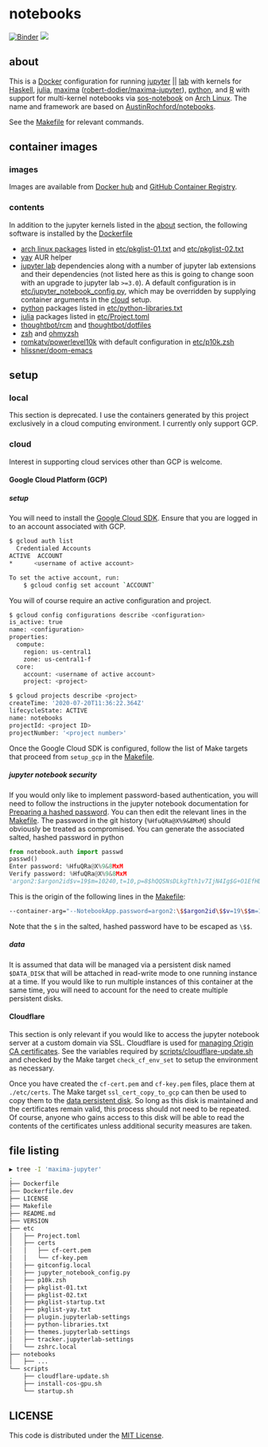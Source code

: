 # notebooks

[![Binder][mybinder-badge]][mybinder] 
[![](https://images.microbadger.com/badges/license/cameronraysmith/notebooks.svg)](https://microbadger.com/images/cameronraysmith/notebooks)

## about
This is a [Docker][] configuration for running [jupyter][] || [lab][] with kernels for [Haskell][], [julia][], [maxima][] ([robert-dodier/maxima-jupyter][]), [python][], and [R][] with support for multi-kernel notebooks via [sos-notebook](https://github.com/vatlab/sos-notebook) on [Arch Linux][]. The name and framework are based on [AustinRochford/notebooks][].

See the [Makefile](Makefile) for relevant commands.

## container images

### images
Images are available from [Docker hub](https://hub.docker.com/r/cameronraysmith/notebooks) and [GitHub Container Registry](https://ghcr.io/cameronraysmith/notebooks).

### contents

In addition to the jupyter kernels listed in the [about](#about) section, the following software is installed by the [Dockerfile](Dockerfile)

* [arch linux packages](https://archlinux.org/packages/) listed in [etc/pkglist-01.txt](etc/pkglist-01.txt) and [etc/pkglist-02.txt](etc/pkglist-02.txt)
* [yay](https://aur.archlinux.org/packages/yay/) AUR helper
* [jupyter lab](https://jupyterlab.readthedocs.io/en/stable/) dependencies along with a number of jupyter lab extensions and their dependencies (not listed here as this is going to change soon with an upgrade to jupyter lab `>=3.0`). A default configuration is in [etc/jupyter_notebook_config.py](etc/jupyter_notebook_config.py), which may be overridden by supplying container arguments in the [cloud](#jupyter-notebook-security) setup.
* [python](https://github.com/python) packages listed in [etc/python-libraries.txt](etc/python-libraries.txt) 
* [julia](https://github.com/JuliaLang/IJulia.jl) packages listed in [etc/Project.toml](etc/Project.toml)
* [thoughtbot/rcm](https://github.com/thoughtbot/rcm) and [thoughtbot/dotfiles](https://github.com/thoughtbot/dotfiles)
* [zsh](https://www.zsh.org/) and [ohmyzsh](https://github.com/ohmyzsh/ohmyzsh)
* [romkatv/powerlevel10k](https://github.com/romkatv/powerlevel10k) with default configuration in [etc/p10k.zsh](etc/p10k.zsh)
* [hlissner/doom-emacs](https://github.com/hlissner/doom-emacs)

## setup

### local
This section is deprecated. I use the containers generated by this project exclusively in a cloud computing environment. I currently only support GCP.

### cloud
Interest in supporting cloud services other than GCP is welcome.

#### Google Cloud Platform (GCP)

##### setup

You will need to install the [Google Cloud SDK](https://cloud.google.com/sdk/docs/install). Ensure that you are logged in to an account associated with GCP.

``` bash
$ gcloud auth list 
  Credentialed Accounts
ACTIVE  ACCOUNT
*      <username of active account> 

To set the active account, run:
    $ gcloud config set account `ACCOUNT`
```

You will of course require an active configuration and project.

``` bash
$ gcloud config configurations describe <configuration>
is_active: true
name: <configuration>
properties:
  compute:
    region: us-central1
    zone: us-central1-f
  core:
    account: <username of active account>
    project: <project>

$ gcloud projects describe <project>
createTime: '2020-07-20T11:36:22.364Z'
lifecycleState: ACTIVE
name: notebooks
projectId: <project ID>
projectNumber: '<project number>'
```

Once the Google Cloud SDK is configured, follow the list of Make targets that proceed from `setup_gcp` in the [Makefile](Makefile).

##### jupyter notebook security

If you would only like to implement password-based authentication, you will need to follow the instructions in the jupyter notebook documentation for [Preparing a hashed password](https://jupyter-notebook.readthedocs.io/en/stable/public_server.html#preparing-a-hashed-password). You can then edit the relevant lines in the [Makefile](Makefile). The password in the git history (`%HfuQRa@X%9&8MxM`) should obviously be treated as compromised. You can generate the associated salted, hashed password in python

```python
from notebook.auth import passwd
passwd()
Enter password: %HfuQRa@X%9&8MxM
Verify password: %HfuQRa@X%9&8MxM
'argon2:$argon2id$v=19$m=10240,t=10,p=8$hQQSNsDLkgTth1v7IjN4Ig$G+O1EfHDdKq/hOZUODBnQA'
```

This is the origin of the following lines in the [Makefile](Makefile):

``` bash
--container-arg="--NotebookApp.password=argon2:\$$argon2id\$$v=19\$$m=10240,t=10,p=8\$$hQQSNsDLkgTth1v7IjN4Ig\$$G+O1EfHDdKq/hOZUODBnQA" \
```

Note that the `$` in the salted, hashed password have to be escaped as `\$$`.

##### data

It is assumed that data will be managed via a persistent disk named `$DATA_DISK` that will be attached in read-write mode to one running instance at a time. If you would like to run multiple instances of this container at the same time, you will need to account for the need to create multiple persistent disks.

#### Cloudflare
This section is only relevant if you would like to access the jupyter notebook server at a custom domain via SSL. Cloudflare is used for [managing Origin CA certificates](https://support.cloudflare.com/hc/en-us/articles/115000479507). See the variables required by [scripts/cloudflare-update.sh](scripts/cloudflare-update.sh) and checked by the Make target `check_cf_env_set` to setup the environment as necessary.

Once you have created the `cf-cert.pem` and `cf-key.pem` files, place them at `./etc/certs`. The Make target `ssl_cert_copy_to_gcp` can then be used to copy them to the [data persistent disk](#data). So long as this disk is maintained and the certificates remain valid, this process should not need to be repeated. Of course, anyone who gains access to this disk will be able to read the contents of the certificates unless additional security measures are taken. 

## file listing

```bash
▶ tree -I 'maxima-jupyter'
.
├── Dockerfile
├── Dockerfile.dev
├── LICENSE
├── Makefile
├── README.md
├── VERSION
├── etc
│   ├── Project.toml
│   ├── certs
│   │   ├── cf-cert.pem
│   │   └── cf-key.pem
│   ├── gitconfig.local
│   ├── jupyter_notebook_config.py
│   ├── p10k.zsh
│   ├── pkglist-01.txt
│   ├── pkglist-02.txt
│   ├── pkglist-startup.txt
│   ├── pkglist-yay.txt
│   ├── plugin.jupyterlab-settings
│   ├── python-libraries.txt
│   ├── themes.jupyterlab-settings
│   ├── tracker.jupyterlab-settings
│   └── zshrc.local
├── notebooks
│   ├── ...
└── scripts
    ├── cloudflare-update.sh
    ├── install-cos-gpu.sh
    └── startup.sh
```

## LICENSE

This code is distributed under the [MIT License](http://opensource.org/licenses/MIT).

<!--refs-->
[mybinder-badge]: https://mybinder.org/badge_logo.svg
[mybinder]: https://mybinder.org/v2/gh/cameronraysmith/notebooks/master?urlpath=lab

[Docker]: https://www.docker.com/
[jupyter]: https://jupyter.org/
[lab]: https://jupyterlab.readthedocs.io/
[Haskell]: https://github.com/gibiansky/IHaskell
[python]: https://ipython.readthedocs.io/
[julia]: https://github.com/JuliaLang/IJulia.jl
[maxima]: http://maxima.sourceforge.net/
[robert-dodier/maxima-jupyter]: https://github.com/robert-dodier/maxima-jupyter
[R]: https://irkernel.github.io/
[Arch Linux]: https://www.archlinux.org/
[AustinRochford/notebooks]: https://github.com/AustinRochford/notebooks
[microscaling/microbadger]: https://github.com/microscaling/microbadger

